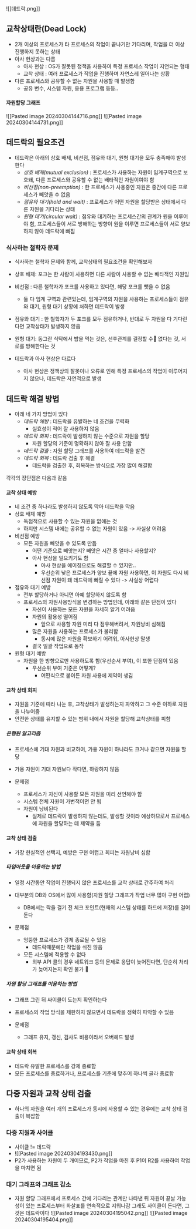 
![[데드락.png]]

## 교착상태란(Dead Lock)
- 2개 이상의 프로세스가 타 프로세스의 작업이 끝나기만 기다리며, 작업을 더 이상 진행하지 못하는 상태
- 아사 현상과는 다름
	- 아사 현상 : OS가 잘못된 정책을 사용하여 특정 프로세스 작업이 지연되는 형태
	- 교착 상태 : 여러 프로세스가 작업을 진행하며 자연스레 일어나는 상황
- 다른 프로세스와 공유할 수 없는 자원을 사용할 때 발생함
	- 공유 변수, 시스템 자원, 응용 프로그램 등등..

#### 자원할당 그래프
![[Pasted image 20240304144716.png]]
![[Pasted image 20240304144731.png]]


## 데드락의 필요조건
- 데드락은 아래의 상호 배제, 비선점, 점유와 대기, 원형 대기을 모두 충족해야 발생한다
	- *상호 배제(mutual exclusion)* : 프로세스가 사용하는 자원이 임계구역으로 보호돼, 다른 프로세스와 공유할 수 없는 배타적인 자원이여야 함
	- *비선점(non-preemption)* : 한 프로세스가 사용중인 자원은 중간에 다른 프로세스가 빼앗을 수 없음
	- *점유와 대기(hold and wait)* : 프로세스가 어떤 자원을 할당받은 상태에서 다른 자원을 기다리는 상태
	- *원형 대기(circular wait)* : 점유와 대기하는 프로세스간의 관계가 원을 이루어야 함, 프로세스들이 서로 방해하는 방향이 원을 이루면 프로세스들이 서로 양보하지 않아 데드락에 빠짐

### 식사하는 철학자 문제
- 식사하는 철학자 문제와 함께, 교착상태의 필요조건을 확인해보자

- 상호 배제: 포크는 한 사람이 사용하면 다른 사람이 사용할 수 없는 배타적인 자원임
- 비선점 : 다른 철학자가 포크를 사용하고 있다면, 해당 포크를 뺏을 수 없음
	- 둘 다 임계 구역과 관련있는데, 임계구역의 자원을 사용하는 프로세스들이 점유와 대기, 원형 대기 상황에 처하면 데드락이 발생
- 점유와 대기 : 한 철학자가 두 포크를 모두 점유하거나, 반대로 두 자원을 다 기다린다면 교착상태가 발생하지 않음
- 원형 대기: 동그란 식탁에서 밥을 먹는 것은, 선후관계를 결정할 수 없다는 것, 서로를 방해한다는 것

- 데드락과 아사 현상은 다르다
	- 아사 현상은 정책상의 잘못이나 오류로 인해 특정 프로세스의 작업이 이루어지지 않으나, 데드락은 자연적으로 발생
	

## 데드락 해결 방법

- 아래 네 가지 방법이 있다
	- *데드락 예방* : 데드락을 유발하는 네 조건을 무력화
		- 실효성이 적어 잘 사용하지 않음
	- *데드락 회피* : 데드락이 발생하지 않는 수준으로 자원을 할당
		- 자원 할당의 기준이 명확하지 않아 잘 사용 안함
	- *데드락 검출* : 자원 할당 그래프를 사용하여 데드락을 발견
	- *데드락 회복* : 데드락 검출 후 해결
		- 데드락을 검출한 후, 회복하는 방식으로 가장 많이 해결함

각각의 장단점은 다음과 같음
#### 교착 상태 예방
- 네 조건 중 하나라도 발생하지 않도록 막아 데드락을 막음
- 상호 배제 예방
	- 독점적으로 사용할 수 있는 자원을 없애는 것
	- 하지만 시스템 내에는 공유할 수 없는 자원이 있음 -> 사실상 어려움
- 비선점 예방
	- 모든 자원을 빼앗을 수 있도록 만듬
		- 어떤 기준으로 빼앗는지? 빼앗은 시간 중 얼마나 사용할지?
		- 아사 현상을 일으키기도 함
			- 아사 현상을 에이징으로도 해결할 수 있지만..
			- 우선순위 낮은 프로세스가 양보 끝에 자원 사용하면, 이 자원도 다시 비선점 자원이 돼 데드락에 빠질 수 있다
		-> 사실상 어렵다
- 점유와 대기 예방
	- 전부 할당하거나 아니면 아예 할당하지 않도록 함
	- 프로세스의 자원사용방식을 변경하는 방법인데, 아래와 같은 단점이 있다
		- 자신이 사용하는 모든 자원을 자세히 알기 어려움
		- 자원의 활용성 떨어짐
			- 앞으로 사용할 자원 미리 다 점유해버려서, 자원낭비 심해짐
		- 많은 자원을 사용하는 프로세스가 불리함
			- 동시에 많은 자원을 확보하기 어려워, 아사현상 말생
		- 결국 일괄 작업으로 동작
- 원형 대기 예방
	- 자원을 한 방향으로만 사용하도록 함(우선순서 부여), 이 또한 단점이 있음
		- 우선순위 부여 기준은 어떻게?
			- 어떤식으로 붙이든 자원 사용에 제약이 생김
#### 교착 상태 회피
- 자원을 기준에 따라 나눈 후, 교착상태가 발생하는지 파악하고 그 수준 이하로 자원을 나누어줌
-  안전한 상태를 유지할 수 있는 범위 내에서 자원을 할당해 교착상태를 피함

##### 은행원 알고리즘
- 프로세스에 기대 자원과 비교하여, 가용 자원이 하나라도 크거나 같으면 자원을 할당
- 가용 자원이 기대 자원보다 작다면, 하랑하지 않음

-  문제점
	- 프로세스가 자신이 사용할 모든 자원을 미리 선언해야 함
	- 시스템 전체 자원이 가변적이면 안 됨
	- 자원이 낭비된다
		- 실제로 데드락이 발생하지 않는데도, 발생할 것이라 예상하므로서 프로세스에 자원을 할당하는 데 제약을 둠
#### 교착 상태 검출
- 가장 현실적인 선택지, 예방은 구현 어렵고 회피는 자원낭비 심함

##### 타임아웃을 이용하는 방법
- 일정 시간동안 작업이 진행되지 않은 프로세스를 교착 상태로 간주하여 처리
- 대부분의 DB와 OS에서 많이 사용함(자원 할당 그래프가 작업 너무 많아 구현 어렵)
	- DB에서는 락을 걸기 전 체크 포인트(현재의 시스템 상태를 하드에 저장)를 걸어둔다

- 문제점
	- 엉뚱한 프로세스가 강제 종료될 수 있음
		- 데드락때문에만 작업을 쉬진 않음
	- 모든 시스템에 적용할 수 없다
		- 외부 API 콜의 경우 네트워크 등의 문제로 응답이 늦어진다면, 단순히 처리가 늦어지는지 확인 불가

##### 자원 할당 그래프를 이용하는 방법
- 그래프 그린 뒤 싸이클이 도는지 확인하는다
- 프로세스의 작업 방식을 제한하지 않으면서 데드락을 정확히 파악할 수 있음

- 문제점
	- 그래프 유지, 갱신, 검사도 비용이라서 오버헤드 발생

#### 교착 상태 회복
- 데드락 유발한 프로세스를 강제 종료함
- 모든 프로세스를 종료하거나, 프로세스를 기준에 맞추어 하나씩 골라 종료함

## 다중 자원과 교착 상태 검출
- 하나의 자원을 여러 개의 프로세스가 동시에 사용할 수 있는 경우에는 교착 상태 검출이 복잡함

### 다중 지원과 사이클
- 사이클 != 데드락
- ![[Pasted image 20240304193430.png]]
- P2가 사용하는 자원이 두 개이므로, P2가 작업을 마친 후 P1이 R2를 사용하여 작업을 마치면 됨

### 대기 그래프와 그래프 감소
- 자원 할당 그래프에서 프로세스 간에 기다리는 관계만 나타낸 뒤
	   자원이 끝날 가능성이 있는 프로세스부터 화살표를 연속적으로 지워나감
		   그래도 사이클이 돈다면, 그것은 데드락이다 
	   ![[Pasted image 20240304195042.png]]
	![[Pasted image 20240304195404.png]]